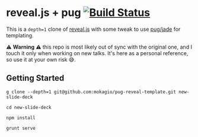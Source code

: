 # reveal.js + pug [![Build Status](https://travis-ci.org/hakimel/reveal.js.svg?branch=master)](https://travis-ci.org/hakimel/reveal.js)

This is a `depth=1` clone of [reveal.js](https://github.com/hakimel/reveal.js/) with some tweak to use [pug/jade](http://jade-lang.com) for templating.

⚠️ **Warning** ⚠️ this repo is most likely out of sync with the original one, and I touch it only when working on new talks. It's here as a personal reference, so use it at your own risk 😅.

## Getting Started

```
g clone --depth=1 git@github.com:mokagio/pug-reveal-template.git new-slide-deck

cd new-slide-deck

npm install

grunt serve
```
